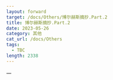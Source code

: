 ```yaml
---
layout: forward
target: /docs/Others/博尔赫斯摘抄.Part.2
title: 博尔赫斯摘抄.Part.2
date: 2023-05-26
category: 其他
cat_url: /docs/Others
tags: 
  - TBC
length: 2338
---
```


一

